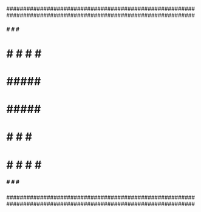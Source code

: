 ################################################################################################################


   #####        #   #  #   #
  #     #       #   #  #   #
  #             #####  #####
  #             #####  #####
  #             #   #  #   #
  #     #       #   #  #   #
   #####        #   #  #   #                                   



################################################################################################################